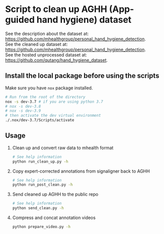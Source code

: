 # Script to clean up AGHH (App-guided hand hygiene) dataset

See the description about the dataset at: https://github.com/mhealthgroup/personal_hand_hygiene_detection.  
See the cleaned up dataset at: https://github.com/mhealthgroup/personal_hand_hygiene_detection.  
See the hosted unprocessed dataset at: https://github.com/qutang/hand_hygiene_dataset.  


## Install the local package before using the scripts

Make sure you have `nox` package installed.

```bash
# Run from the root of the directory
nox -s dev-3.7 # if you are using python 3.7
# nox -s dev-3.8
# nox -s dev-3.9
# then activate the dev virtual environment
./.nox/dev-3.7/Scripts/activate
```

## Usage

1. Clean up and convert raw data to mhealth format

    ```bash
    # See help information
    python run_clean_up.py -h
    ```

2. Copy expert-corrected annotations from signaligner back to AGHH

    ```bash
    # See help information
    python run_post_clean.py -h
    ```

3. Send cleaned up AGHH to the public repo

    ```bash
    # See help information
    python send_clean.py -h
    ```

4. Compress and concat annotation videos

    ```bash
    python prepare_video.py -h
    ```
